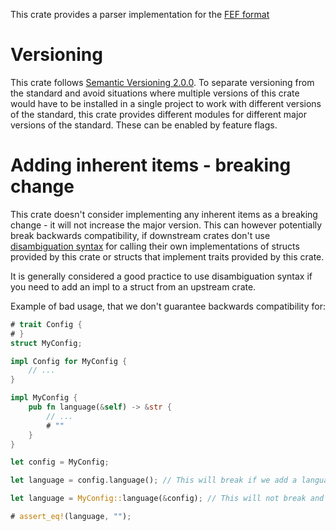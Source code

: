 This crate provides a parser implementation for the [FEF format](https://github.com/jiricekcz/fef-specification)

# Versioning

This crate follows [Semantic Versioning 2.0.0](https://semver.org/). To separate versioning from the standard and avoid situations where multiple versions of this crate would have to be installed in a single project to work with different versions of the standard, this crate provides different modules for different major versions of the standard. These can be enabled by feature flags.

# Adding inherent items - breaking change

This crate doesn't consider implementing any inherent items as a breaking change - it will not increase the major version.
This can however potentially break backwards compatibility, if downstream crates don't use [disambiguation syntax](https://doc.rust-lang.org/reference/expressions/call-expr.html#disambiguating-function-calls) for calling their own implementations of structs provided by this crate or structs that implement traits provided by this crate.

It is generally considered a good practice to use disambiguation syntax if you need to add an impl to a struct from an upstream crate.

Example of bad usage, that we don't guarantee backwards compatibility for:
```rust
# trait Config {
# }
struct MyConfig;

impl Config for MyConfig {
    // ...
}

impl MyConfig {
    pub fn language(&self) -> &str {
        // ...
        # ""
    }
}

let config = MyConfig;

let language = config.language(); // This will break if we add a language method to the Config trait

let language = MyConfig::language(&config); // This will not break and execute your language method

# assert_eq!(language, "");
```